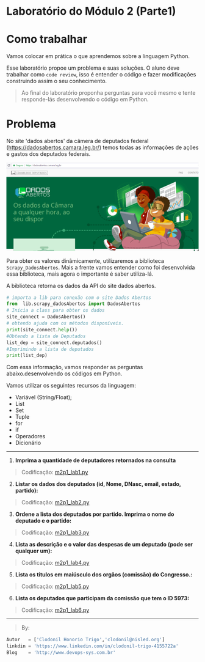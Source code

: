 Laboratório do Módulo 2 (Parte1) 
======

# Como trabalhar
Vamos colocar em prática o que aprendemos sobre a linguagem Python. 

Esse laboratório propoe um problema e suas soluções. O aluno deve trabalhar como `code review`, isso é entender o código e fazer modificações construindo assim o seu conhecimento. 

> Ao final do laboratório proponha perguntas para você mesmo e tente responde-lás desenvolvendo o código em Python.


# Problema

No site 'dados abertos' da câmera de deputados federal (https://dadosabertos.camara.leg.br/) temos todas as informações de ações e gastos dos deputados federais.


![dadosabertos](https://github.com/clodonil/Python-Fundamentals/blob/master/Imagens/dados_abertos1.png)

Para obter os valores dinâmicamente, utilizaremos a biblioteca `Scrapy_DadosAbertos`. Mais a frente vamos entender como foi desenvolvida essa biblioteca, mais agora o importante é saber utiliza-lá.

A biblioteca retorna os dados da API do site dados abertos. 

```python
# importa a lib para conexão com o site Dados Abertos
from  lib.scrapy_dadosAbertos import DadosAbertos
# Inicia a class para obter os dados
site_connect = DadosAbertos()
# obtendo ajuda com os métodos disponíveis.
print(site_connect.help())
#Obtendo a lista de Deputados
list_dep = site_connect.deputados()
#Imprimindo a lista de deputados
print(list_dep)

```

Com essa informação, vamos responder as perguntas abaixo.desenvolvendo os códigos em Python.

Vamos utilizar os seguintes recursos da linguagem:
* Variável (String/Float);
* List
* Set
* Tuple
* for
* if
* Operadores
* Dicionário

------

1. **Imprima a quantidade de deputadores retornados na consulta**

> Codificação: [m2p1_lab1.py](code/m2p1_lab1.py)
	 
2. **Listar os dados dos deputados (id, Nome, DNasc, email, estado, partido):**
   
> Codificação: [m2p1_lab2.py](code/m2p1_lab2.py)

3. **Ordene a lista dos deputados por partido. Imprima o nome do deputado e o partido:**
    
> Codificação: [m2p1_lab3.py](code/m2p1_lab3.py)

4. **Lista as descrição e o valor das despesas de um deputado (pode ser qualquer um):**

> Codificação: [m2p1_lab4.py](code/m2p1_lab4.py)
	
5. **Lista os titulos em maiúsculo dos orgãos (comissão) do Congresso.:**
   
> Codificação: [m2p1_lab5.py](code/m2p1_lab5.py)
6. **Lista os deputados que participam da comissão que tem o ID 5973:**
   
> Codificação: [m2p1_lab6.py](code/m2p1_lab6.py)


***
> By:
```python
Autor   = ['Clodonil Honorio Trigo','clodonil@nisled.org']
linkdin = 'https://www.linkedin.com/in/clodonil-trigo-4155722a'
Blog    = 'http://www.devops-sys.com.br'
```
